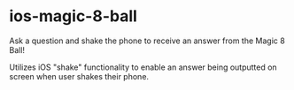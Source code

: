 # ios-magic-8-ball

Ask a question and shake the phone to receive an answer from the Magic 8 Ball! 

Utilizes iOS "shake" functionality to enable an answer being outputted on screen when user shakes their phone. 
